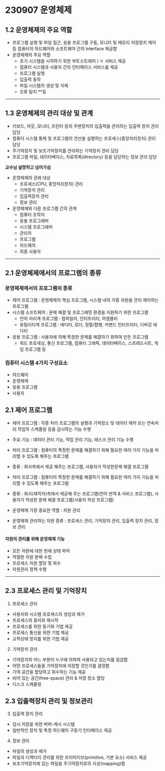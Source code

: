 # 230907 운영체제 

## 1.2 운영체제의 주요 역할
* 프로그램 실행 및 파일 접근, 응용 프로그램 구동, 모니터 및 메모리 저장장치 제어등 컴퓨터의 하드웨어와 소프트웨어 간의 Interface 제공함
* 운영체제의 주요 역할
  * 초기 시스템을 시작하기 위한 부트스트래피ㅣㅇ 서비스 제공
  * 컴퓨터 시스템과 사용자 간의 인터페이스 서비스를 제공
  * 프로그램 실행
  * 입출력 동작
  * 파일 시스템의 생성 및 삭제
  * 오류 탐지 **등
***

## 1.3 운영체제의 관리 대상 및 관계
* 키보드, 마웃, 모니터, 프린터 등의 주변장치의 입출력을 관리하는 입출력 장치 관리 담당
* 컴퓨터 시스템 통제 및 프로그램의 연산을 실행하는 프로세스(중앙처리장치) 관리 담당
* 주기억장치 및 보조기억장치를 관리하는 기억장치 관리 담당
* 프로그램 파일, 데이터베이스, 자료목록(directory) 등을 담당하는 정보 관리 담당

**교수님 설명하고 넘어가심**
* 운영체제의 관래 대상
  * 프로세스(CPU, 중앙처리장치) 관리
  * 기억장치 관리
  * 입출력장치 관리
  * 정보 관리
* 운영체제와 다른 프로그램 간의 관계
  * 컴퓨터 조작자
  * 응용 프로그래머
  * 시스템 프로그래머
  * 관리자
  * 프로그램
  * 하드웨어
  * 최종 사용자
***

## 2.1 운영체제에서의 프로그램의 종류
### 운영체제에서의 프로그램의 종류
* 제어 프로그램 : 운영체제의 핵심 프로그램, 시스템 내의 각종 자원을 관리 제어하는 프로그램
* 시스템 소프트웨어 : 문제 해결 및 프로그래밍 환경을 지원하기 위한 프로그램
  * 언어 처리계 프로그램 : 컴파일러, 인터프리터, 어셈블러
  * 유틸리티계 프로그램 : 에디터, 로더, 정렬/합병, 커맨드 인터프리터, 디버깅 에디터
* 응용 프로그램 : 사용자에 의해 특정한 문제를 해결하기 위하여 만든 프로그램
  * 워드 프로세싱, 통신 프로그램, 컴퓨터 그래픽, 데이터베이스, 스프레드시트, 게임 프로그램 등 

### 컴퓨터 시스템 4가지 구성요소
* 하드웨어
* 운영체제
* 응용 프로그램
* 사용자

## 2.1 제어 프로그램
* 제어 프로그램 : 각종 처리 프로그램의 실행과 기억장소 및 데이터 제어 또는 연속처리 작업의 스케줄링 등을 감시하는 기능 수행

* 주요 기능 : 데이터 관리 기능, 작업 관리 기능, 태스크 관리 기능 수행

* 처리 프로그램 : 컴퓨터의 특정한 문제를 해결하기 위해 필요한 여러 가지 기능을 처리할 수 있도록 해주는 프로그램

* 종류 : 회사측에서 제공 해주는 프로그램, 사용자가 작성한문제 해결 프로그램

* 처리 프로그램 : 컴퓨터의 특정한 문제를 해결하기 위해 필요한 여러 가지 기능을 처리할 수 있도록 해주는 프로그램

* 종류 : 회사(제작자)측에서 제공해 주는 프로그램(언어 번역 & 서비스 프로그램), 사용자가 작성한 문제 해결 프로그램(사용자 작성 프로그램)

* 운영체제 가장 중요한 역할 : 자원 관리

* 운영체제 관리하는 자원 종류 : 프로세스 관리, 기억장치 관리, 입출력 장치 관리, 정보 관리

#### 자원의 관리를 위해 운영체제 기능
* 모든 자원에 대한 현재 상태 파악
* 적절한 자원 분배 수립
* 프로세스 자원 할당 및 회수
* 자원관리 정책 수행
***
## 2.3 프로세스 관리 및 기억장치
1) 프로세스 관리
* 사용자와 시스템 프로세스의 생성과 제거
* 프로세스의 중지와 재시작
* 프로세스를 위한 동기화 기법 제공
* 프로세스 통신을 위한 기법 제공
* 교착상태 방지를 위한 기법 제공

2) 기억장치 관리
* 기억장치의 어느 부분이 누구에 의하여 사용되고 있는지를 점검함
* 어떤 프로세스들을 기억장치에 저장할 것인가를 결정함
* 기억 공간을 할당하고 회수하는 기능 제공
* 비어 있는 공간(free-space) 관리 & 저장 장소 할당
* 디스크 스케줄링

## 2.3 입출력장치 관리 및 정보관리
3) 입출력 장치 관리
* 임시 저장을 위한 버퍼-캐시 시스템
* 일반적인 장치 및 특정 하드웨어 구동기 인터페이스 제공

4) 정보 관리
* 파일의 생성과 제거
* 파일과 디렉터리 관리를 위한 프리미티브(primitive, 기본 요소) 서비스 제공
* 보조기억장치에 있는 파일을 주기억장치로의 사상(mapping)함

